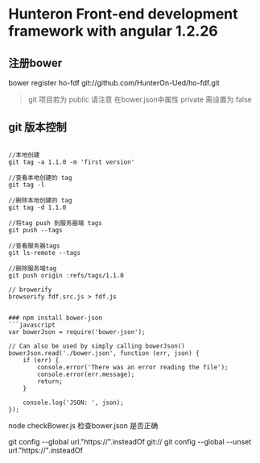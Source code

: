 Hunteron Front-end development framework with angular 1.2.26
======

## 注册bower

bower register ho-fdf git://github.com/HunterOn-Ued/ho-fdf.git

> git 项目若为 public 请注意 在bower.json中属性 private 需设置为 false

## git 版本控制

```

//本地创建
git tag -a 1.1.0 -m 'first version'

//查看本地创建的 tag 
git tag -l

//删除本地创建的 tag
git tag -d 1.1.0

//将tag push 到服务器端 tags
git push --tags

//查看服务器tags 
git ls-remote --tags

//删除服务端tag
git push origin :refs/tags/1.1.0

// browerify
browserify fdf.src.js > fdf.js


### npm install bower-json
```javascript
var bowerJson = require('bower-json');

// Can also be used by simply calling bowerJson()
bowerJson.read('./bower.json', function (err, json) {
    if (err) {
        console.error('There was an error reading the file');
        console.error(err.message);
        return;
    }

    console.log('JSON: ', json);
});
```
node checkBower.js
检查bower.json 是否正确


git config --global url."https://".insteadOf git://
git config --global --unset url."https://".insteadOf

